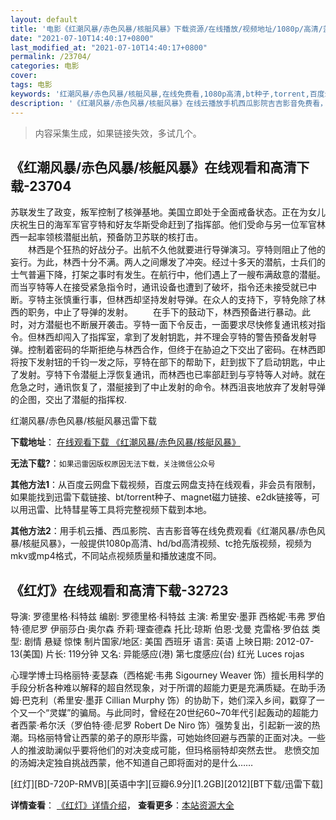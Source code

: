 ```yaml
---
layout: default
title: '电影《红潮风暴/赤色风暴/核艇风暴》下载资源/在线播放/视频地址/1080p/高清/蓝光'
date: "2021-07-10T14:40:17+0800"
last_modified_at: "2021-07-10T14:40:17+0800"
permalink: /23704/
categories: 电影
cover:
tags: 电影
keywords: '红潮风暴/赤色风暴/核艇风暴,在线免费看,1080p高清,bt种子,torrent,百度云盘,magnet,磁力链,迅雷下载资源'
description: '《红潮风暴/赤色风暴/核艇风暴》在线云播放手机西瓜影院吉吉影音免费看，1080p高清bd/hd未删减完整版和tc抢先枪版，mkv/mp4格式，附带bt/torrent种子、magnet/磁力链、百度云盘、网盘资源迅雷下载链接'
---
```


>内容采集生成，如果链接失效，多试几个。


## 《红潮风暴/赤色风暴/核艇风暴》在线观看和高清下载-23704

苏联发生了政变，叛军控制了核弹基地。美国立即处于全面戒备状态。正在为女儿庆祝生日的海军军官亨特和好友华斯受命赶到了指挥部。他们受命与另一位军官林西一起率领核潜艇出航，预备防卫苏联的核打击。<br />　　林西是个狂热的好战分子。出航不久他就要进行导弹演习。亨特则阻止了他的妄行。为此，林西十分不满。两人之间爆发了冲突。经过十多天的潜航，士兵们的士气普遍下降，打架之事时有发生。在航行中，他们遇上了一艘布满敌意的潜艇。而当亨特等人在接受紧急指令时，通讯设备也遭到了破坏，指令还未接受就已中断。亨特主张慎重行事，但林西却坚持发射导弹。在众人的支持下，亨特免除了林西的职务，中止了导弹的发射。 　　在手下的鼓动下，林西预备进行暴动。此时，对方潜艇也不断展开袭击。亨特一面下令反击，一面要求尽快修复通讯核对指令。但林西却闯入了指挥室，拿到了发射钥匙，并不理会亨特的警告预备发射导弹。控制着密码的华斯拒绝与林西合作，但终于在胁迫之下交出了密码。在林西即将按下发射钮的千钧一发之际，亨特在部下的帮助下，赶到拔下了启动钥匙，中止了发射。亨特下令潜艇上浮恢复通讯，而林西也已率部赶到与亨特等人对峙。就在危急之时，通讯恢复了，潜艇接到了中止发射的命令。林西沮丧地放弃了发射导弹的企图，交出了潜艇的指挥权.


红潮风暴/赤色风暴/核艇风暴迅雷下载

**下载地址**： [在线观看下载 《红潮风暴/赤色风暴/核艇风暴》](https://www.993dy.com//vod-detail-id-24424.html) 


**无法下载?**：`如果迅雷因版权原因无法下载，关注微信公众号 `

**其他方法1**：从百度云网盘下载视频，百度云网盘支持在线观看，非会员有限制，如果能找到迅雷下载链接、bt/torrent种子、magnet磁力链接、e2dk链接等，可以用迅雷、比特彗星等工具将完整视频下载到本地。

**其他方法2**：用手机云播、西瓜影院、吉吉影音等在线免费观看《红潮风暴/赤色风暴/核艇风暴》，一般提供1080p高清、hd/bd高清视频、tc抢先版视频，视频为mkv或mp4格式，不同站点视频质量和播放速度不同。


## 《红灯》在线观看和高清下载-32723

导演: 罗德里格·科特兹 编剧: 罗德里格·科特兹 主演: 希里安·墨菲 西格妮·韦弗 罗伯特·德尼罗 伊丽莎白·奥尔森 乔莉·理查德森 托比·琼斯 伯恩·戈曼 克雷格·罗伯兹 类型: 剧情 悬疑 惊悚 制片国家/地区: 美国 西班牙 语言: 英语 上映日期: 2012-07-13(美国) 片长: 119分钟 又名: 异能感应(港) 第七度感应(台) 红光 Luces rojas

心理学博士玛格丽特·麦瑟森（西格妮·韦弗 Sigourney Weaver 饰）擅长用科学的手段分析各种难以解释的超自然现象，对于所谓的超能力更是充满质疑。在助手汤姆·巴克利（希里安·墨菲 Cillian Murphy 饰）的协助下，她们深入乡间，戳穿了一个又一个“灵媒”的骗局。与此同时，曾经在20世纪60~70年代引起轰动的超能力者西蒙·希尔沃（罗伯特·德·尼罗 Robert De Niro 饰）强势复出，引起新一波的热潮。玛格丽特曾让西蒙的弟子的原形毕露，可她始终回避与西蒙的正面对决。一些人的推波助澜似乎要将他们的对决变成可能，但玛格丽特却突然去世。 悲愤交加的汤姆决定独自挑战西蒙，他不知道自己即将面对的是什么……


[红灯][BD-720P-RMVB][英语中字][豆瓣6.9分][1.2GB][2012][BT下载/迅雷下载]

**详情查看**： [《红灯》详情介绍](/movie/32723/)， **查看更多**：[本站资源大全](/movie/t/all/)

